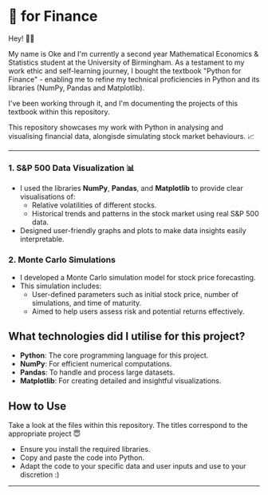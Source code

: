 # 🐍 for Finance 
Hey! 👋🏾 

My name is Oke and I'm currently a second year Mathematical Economics & Statistics student at the University of Birmingham.
As a testament to my work ethic and self-learning journey, I bought the textbook "Python for Finance" - enabling me to refine my technical proficiencies in Python and its libraries (NumPy, Pandas and Matplotlib). 

I've been working through it, and I'm documenting the projects of this textbook within this repository.

This repository showcases my work with Python in analysing and visualising financial data, alongisde simulating stock market behaviours. 📈

---

### 1. S&P 500 Data Visualization 📊
- I used the libraries **NumPy**, **Pandas**, and **Matplotlib** to provide clear visualisations of:
  - Relative volatilities of different stocks.
  - Historical trends and patterns in the stock market using real S&P 500 data.
- Designed user-friendly graphs and plots to make data insights easily interpretable.

### 2. Monte Carlo Simulations 
- I developed a Monte Carlo simulation model for stock price forecasting.
- This simulation includes:
  - User-defined parameters such as initial stock price, number of simulations, and time of maturity.
  - Aimed to help users assess risk and potential returns effectively.

## What technologies did I utilise for this project?
- **Python**: The core programming language for this project.
- **NumPy**: For efficient numerical computations.
- **Pandas**: To handle and process large datasets.
- **Matplotlib**: For creating detailed and insightful visualizations.

## How to Use
Take a look at the files within this repository. The titles correspond to the appropriate project 😇
- Ensure you install the required libraries.
- Copy and paste the code into Python.
- Adapt the code to your specific data and user inputs and use to your discretion :)

---
